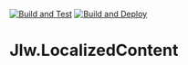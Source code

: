 [![Build and Test](https://github.com/JasonLWalker/Jlw.LocalizedContent/actions/workflows/build-test.yml/badge.svg)](https://github.com/JasonLWalker/Jlw.LocalizedContent/actions/workflows/build-test.yml)
[![Build and Deploy](https://github.com/JasonLWalker/Jlw.LocalizedContent/actions/workflows/build-deploy.yml/badge.svg)](https://github.com/JasonLWalker/Jlw.LocalizedContent/actions/workflows/build-deploy.yml)
# Jlw.LocalizedContent

